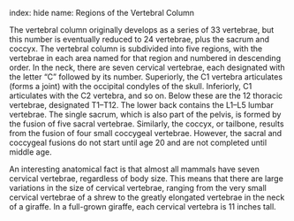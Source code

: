 index: hide
name: Regions of the Vertebral Column

The vertebral column originally develops as a series of 33 vertebrae, but this number is eventually reduced to 24 vertebrae, plus the sacrum and coccyx. The vertebral column is subdivided into five regions, with the vertebrae in each area named for that region and numbered in descending order. In the neck, there are seven cervical vertebrae, each designated with the letter “C” followed by its number. Superiorly, the C1 vertebra articulates (forms a joint) with the occipital condyles of the skull. Inferiorly, C1 articulates with the C2 vertebra, and so on. Below these are the 12 thoracic vertebrae, designated T1–T12. The lower back contains the L1–L5 lumbar vertebrae. The single sacrum, which is also part of the pelvis, is formed by the fusion of five sacral vertebrae. Similarly, the coccyx, or tailbone, results from the fusion of four small coccygeal vertebrae. However, the sacral and coccygeal fusions do not start until age 20 and are not completed until middle age.

An interesting anatomical fact is that almost all mammals have seven cervical vertebrae, regardless of body size. This means that there are large variations in the size of cervical vertebrae, ranging from the very small cervical vertebrae of a shrew to the greatly elongated vertebrae in the neck of a giraffe. In a full-grown giraffe, each cervical vertebra is 11 inches tall.
